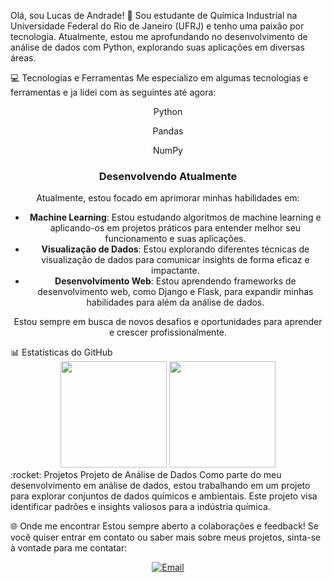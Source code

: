 Olá, sou Lucas de Andrade! 👋
Sou estudante de Química Industrial na Universidade Federal do Rio de Janeiro (UFRJ) e tenho uma paixão por tecnologia. Atualmente, estou me aprofundando no desenvolvimento de análise de dados com Python, explorando suas aplicações em diversas áreas.

💻 Tecnologias e Ferramentas
Me especializo em algumas tecnologias e ferramentas e ja lidei com as seguintes até agora:

<div align="center">
<!-- Linguagens de Programação -->
Python

<!-- Bibliotecas Python -->
Pandas

NumPy

### Desenvolvendo Atualmente

Atualmente, estou focado em aprimorar minhas habilidades em:

- **Machine Learning**: Estou estudando algoritmos de machine learning e aplicando-os em projetos práticos para entender melhor seu funcionamento e suas aplicações.
- **Visualização de Dados**: Estou explorando diferentes técnicas de visualização de dados para comunicar insights de forma eficaz e impactante.
- **Desenvolvimento Web**: Estou aprendendo frameworks de desenvolvimento web, como Django e Flask, para expandir minhas habilidades para além da análise de dados.

Estou sempre em busca de novos desafios e oportunidades para aprender e crescer profissionalmente.


</div>
📊 Estatísticas do GitHub
<div align="center">
  <img height="170em" src="https://github-readme-stats.vercel.app/api/top-langs/?username=luucasluuis&hide=handlebars&layout=compact&langs_count=10&theme=tokyonight"/>
  <img height="170em" src="https://github-readme-streak-stats.herokuapp.com/?user=luucasluuis&theme=tokyonight"/>
</div>
:rocket: Projetos
Projeto de Análise de Dados
Como parte do meu desenvolvimento em análise de dados, estou trabalhando em um projeto para explorar conjuntos de dados químicos e ambientais. Este projeto visa identificar padrões e insights valiosos para a indústria química.

🌐 Onde me encontrar
Estou sempre aberto a colaborações e feedback! Se você quiser entrar em contato ou saber mais sobre meus projetos, sinta-se à vontade para me contatar:

<div align="center">
  <a href="mailto:lucaslca@eq.ufrj.br@example.com">
    <img src="https://img.shields.io/badge/-Email-%23EA4335?style=for-the-badge&logo=gmail&logoColor=white" alt="Email">
  </a>
</div>
